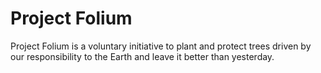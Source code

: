 # Project Folium
Project Folium is a voluntary initiative to plant and protect trees driven by our responsibility to the Earth and leave it better than yesterday.
